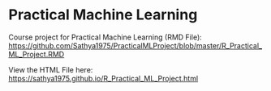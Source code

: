 # Practical Machine Learning

Course project for Practical Machine Learning (RMD File): 
https://github.com/Sathya1975/PracticalMLProject/blob/master/R_Practical_ML_Project.RMD


View the HTML File here: 
https://sathya1975.github.io/R_Practical_ML_Project.html
